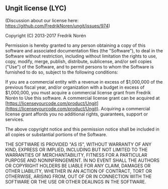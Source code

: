 ## Ungit license (LYC)

(Discussion about our license here: https://github.com/FredrikNoren/ungit/issues/974)

Copyright (C) 2013-2017 Fredrik Norén

Permission is hereby granted to any person obtaining a copy of this software and associated documentation files (the "Software"), to deal in the Software without restriction, including without limitation the rights to use, copy, modify, merge, publish, distribute, sublicense, and/or sell copies ("Use") of the Software, and to permit persons to whom the Software is furnished to do so, subject to the following conditions:

If you are a commercial entity with a revenue in excess of $1,000,000 of the previous fiscal year, and/or organization with a budget in excess of $1,000,000, you must acquire a commercial license grant from Fredrik Norén to Use this software. A commercial license grant can be acquired at [https://licenseyourcode.com/product/Ungit](https://licenseyourcode.com/product/Ungit). Acquiring a commercial license grant affords you no additional rights, guarantees, support or services.

The above copyright notice and this permission notice shall be included in all copies or substantial portions of the Software.

THE SOFTWARE IS PROVIDED "AS IS", WITHOUT WARRANTY OF ANY KIND, EXPRESS OR IMPLIED, INCLUDING BUT NOT LIMITED TO THE WARRANTIES OF MERCHANTABILITY, FITNESS FOR A PARTICULAR PURPOSE AND NONINFRINGEMENT. IN NO EVENT SHALL THE AUTHORS OR COPYRIGHT HOLDERS BE LIABLE FOR ANY CLAIM, DAMAGES OR OTHER LIABILITY, WHETHER IN AN ACTION OF CONTRACT, TORT OR OTHERWISE, ARISING FROM, OUT OF OR IN CONNECTION WITH THE SOFTWARE OR THE USE OR OTHER DEALINGS IN THE SOFTWARE.
